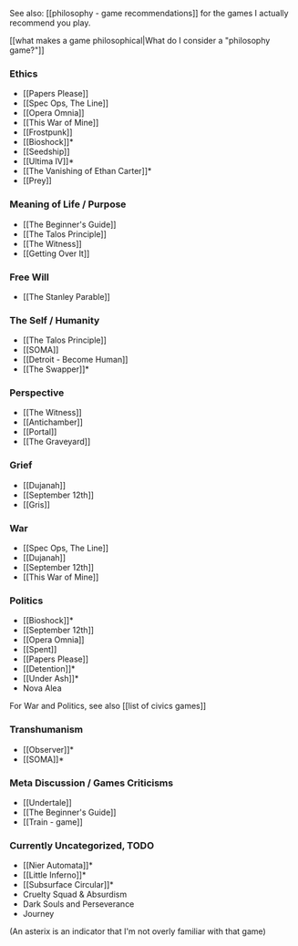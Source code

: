 See also: [[philosophy - game recommendations]] for the games I actually recommend you play.

[[what makes a game philosophical|What do I consider a "philosophy game?"]]

### Ethics

 - [[Papers Please]]
 - [[Spec Ops, The Line]]
 - [[Opera Omnia]]
 - [[This War of Mine]]
 - [[Frostpunk]]
 - [[Bioshock]]\*
 - [[Seedship]]
 - [[Ultima IV]]\*
 - [[The Vanishing of Ethan Carter]]\*
 - [[Prey]]

### Meaning of Life / Purpose

 - [[The Beginner's Guide]]
 - [[The Talos Principle]]
 - [[The Witness]]
 - [[Getting Over It]]

### Free Will

 - [[The Stanley Parable]]

### The Self / Humanity

 - [[The Talos Principle]]
 - [[SOMA]]
 - [[Detroit - Become Human]]
 - [[The Swapper]]\*

### Perspective

 - [[The Witness]]
 - [[Antichamber]]
 - [[Portal]]
 - [[The Graveyard]]

### Grief

 - [[Dujanah]]
 - [[September 12th]]
 - [[Gris]]

### War

 - [[Spec Ops, The Line]]
 - [[Dujanah]]
 - [[September 12th]]
 - [[This War of Mine]]

### Politics

 - [[Bioshock]]\*
 - [[September 12th]]
 - [[Opera Omnia]]
 - [[Spent]]
 - [[Papers Please]]
 - [[Detention]]\*
 - [[Under Ash]]\*
 - Nova Alea

For War and Politics, see also [[list of civics games]]

### Transhumanism

 - [[Observer]]\*
 - [[SOMA]]\*

### Meta Discussion / Games Criticisms

 - [[Undertale]]
 - [[The Beginner's Guide]]
 - [[Train - game]]

### Currently Uncategorized, TODO

 - [[Nier Automata]]\*
 - [[Little Inferno]]\*
 - [[Subsurface Circular]]\*
 - Cruelty Squad & Absurdism
 - Dark Souls and Perseverance
 - Journey

(An asterix is an indicator that I'm not overly familiar with that game)
